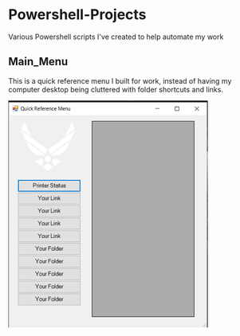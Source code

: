 # Powershell-Projects
Various Powershell scripts I've created to help automate my work

## Main_Menu
This is a quick reference menu I built for work, instead of having my computer desktop being cluttered with folder shortcuts and links. </br>

![Menu Screenshot](screen-1.png)
